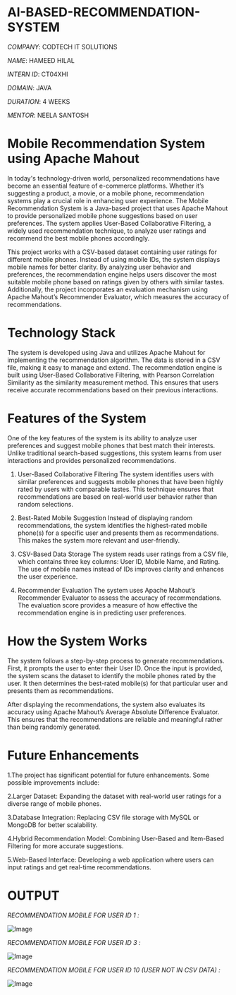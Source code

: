 # AI-BASED-RECOMMENDATION-SYSTEM

*COMPANY*: CODTECH IT SOLUTIONS

*NAME*: HAMEED HILAL

*INTERN ID*: CT04XHI

*DOMAIN*: JAVA

*DURATION*: 4 WEEKS

*MENTOR*: NEELA SANTOSH

# Mobile Recommendation System using Apache Mahout
In today's technology-driven world, personalized recommendations have become an essential feature of e-commerce platforms. Whether it’s suggesting a product, a movie, or a mobile phone, recommendation systems play a crucial role in enhancing user experience. The Mobile Recommendation System is a Java-based project that uses Apache Mahout to provide personalized mobile phone suggestions based on user preferences. The system applies User-Based Collaborative Filtering, a widely used recommendation technique, to analyze user ratings and recommend the best mobile phones accordingly.

This project works with a CSV-based dataset containing user ratings for different mobile phones. Instead of using mobile IDs, the system displays mobile names for better clarity. By analyzing user behavior and preferences, the recommendation engine helps users discover the most suitable mobile phone based on ratings given by others with similar tastes. Additionally, the project incorporates an evaluation mechanism using Apache Mahout’s Recommender Evaluator, which measures the accuracy of recommendations.

# Technology Stack
The system is developed using Java and utilizes Apache Mahout for implementing the recommendation algorithm. The data is stored in a CSV file, making it easy to manage and extend. The recommendation engine is built using User-Based Collaborative Filtering, with Pearson Correlation Similarity as the similarity measurement method. This ensures that users receive accurate recommendations based on their previous interactions.

# Features of the System
One of the key features of the system is its ability to analyze user preferences and suggest mobile phones that best match their interests. Unlike traditional search-based suggestions, this system learns from user interactions and provides personalized recommendations.

1. User-Based Collaborative Filtering
The system identifies users with similar preferences and suggests mobile phones that have been highly rated by users with comparable tastes. This technique ensures that recommendations are based on real-world user behavior rather than random selections.

2. Best-Rated Mobile Suggestion
Instead of displaying random recommendations, the system identifies the highest-rated mobile phone(s) for a specific user and presents them as recommendations. This makes the system more relevant and user-friendly.

3. CSV-Based Data Storage
The system reads user ratings from a CSV file, which contains three key columns: User ID, Mobile Name, and Rating. The use of mobile names instead of IDs improves clarity and enhances the user experience.

4. Recommender Evaluation
The system uses Apache Mahout’s Recommender Evaluator to assess the accuracy of recommendations. The evaluation score provides a measure of how effective the recommendation engine is in predicting user preferences.

# How the System Works
The system follows a step-by-step process to generate recommendations. First, it prompts the user to enter their User ID. Once the input is provided, the system scans the dataset to identify the mobile phones rated by the user. It then determines the best-rated mobile(s) for that particular user and presents them as recommendations.

After displaying the recommendations, the system also evaluates its accuracy using Apache Mahout’s Average Absolute Difference Evaluator. This ensures that the recommendations are reliable and meaningful rather than being randomly generated.

# Future Enhancements
1.The project has significant potential for future enhancements. Some possible improvements include:

2.Larger Dataset: Expanding the dataset with real-world user ratings for a diverse range of mobile phones.

3.Database Integration: Replacing CSV file storage with MySQL or MongoDB for better scalability.

4.Hybrid Recommendation Model: Combining User-Based and Item-Based Filtering for more accurate suggestions.

5.Web-Based Interface: Developing a web application where users can input ratings and get real-time recommendations.

# OUTPUT

*RECOMMENDATION MOBILE FOR USER ID 1 :*

![Image](https://github.com/user-attachments/assets/a06e2316-f74d-469b-89fa-67646bbde226)

*RECOMMENDATION MOBILE FOR USER ID 3 :*

![Image](https://github.com/user-attachments/assets/65c56b93-ff75-4579-9765-ddea31cd168d)

*RECOMMENDATION MOBILE FOR USER ID 10 (USER NOT IN CSV DATA) :*

![Image](https://github.com/user-attachments/assets/ab89f304-7dbd-475b-b5da-18eced99dabb)
